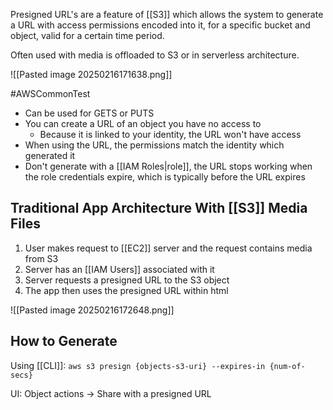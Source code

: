 Presigned URL's are a feature of [[S3]] which allows the system to generate a URL with access permissions encoded into it, for a specific bucket and object, valid for a certain time period.

Often used with media is offloaded to S3 or in serverless architecture.

![[Pasted image 20250216171638.png]]

#AWSCommonTest
- Can be used for GETS or PUTS
- You can create a URL of an object you have no access to
	- Because it is linked to your identity, the URL won't have access
- When using the URL, the permissions match the identity which generated it
- Don't generate with a [[IAM Roles|role]], the URL stops working when the role credentials expire, which is typically before the URL expires

## Traditional App Architecture With [[S3]] Media Files
1) User makes request to [[EC2]] server and the request contains media from S3
2) Server has an [[IAM Users]] associated with it
3) Server requests a presigned URL to the S3 object
4) The app then uses the presigned URL within html

![[Pasted image 20250216172648.png]]

## How to Generate

Using [[CLI]]:
`aws s3 presign {objects-s3-uri} --expires-in {num-of-secs}`

UI:
Object actions -> Share with a presigned URL